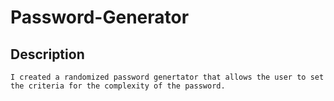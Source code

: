 # Password-Generator


## Description

```
I created a randomized password genertator that allows the user to set the criteria for the complexity of the password.
```


